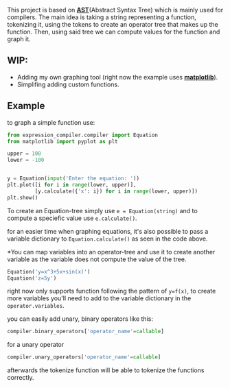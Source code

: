 This project is based on [**AST**](https://en.wikipedia.org/wiki/Abstract_syntax_tree)(Abstract Syntax Tree) which is mainly used for compilers.
The main idea is taking a string representing a function, tokenizing it, using the tokens to create an operator tree that makes up the function.
Then, using said tree we can compute
values for the function and graph it.

## WIP:
- Adding my own graphing tool (right now the example uses [**matplotlib**](https://github.com/matplotlib/matplotlib)).
- Simplifing adding custom functions.

## Example

to graph a simple function use:
```python
from expression_compiler.compiler import Equation
from matplotlib import pyplot as plt

upper = 100
lower = -100


y = Equation(input('Enter the equation: '))
plt.plot([i for i in range(lower, upper)],
         [y.calculate({'x': i}) for i in range(lower, upper)])
plt.show()
```
To create an Equation-tree simply use `e = Equation(string)` and to compute a speciefic value use `e.calculate()`.

for an easier time when graphing equations, it's also possible to pass a variable dictionary to `Equation.calculate()` as seen in the code above.


*You can map variables into an operator-tree and use it to create another variable as the variable does not compute the value of the tree.
```python
Equation('y=x^3+5x+sin(x)')
Equation('z=5y')
```
right now only supports function following the pattern of `y=f(x)`, to create more variables you'll need to add to the variable dictionary in the `operator.variables`.

you can easily add unary, binary operators like this:

```python
compiler.binary_operators['operator_name'=callable]
```
for a unary operator
```python
compiler.unary_operators['operator_name'=callable]
```
afterwards the tokenize function will be able to tokenize the functions correctly.
